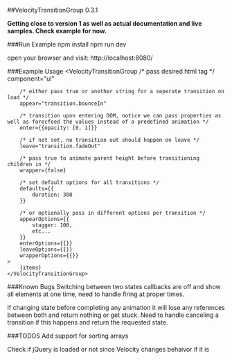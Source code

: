 ##VelocityTransitionGroup 0.3.1

**Getting close to version 1 as well as actual documentation and live samples. Check example for now.**

###Run Example
    npm install
    npm run dev

open your browser and visit: http://localhost:8080/

###Example Usage
    <VelocityTransitionGroup
        /* pass desired html tag */
        component="ul"
        
        /* either pass true or another string for a seperate transition on load */
        appear="transition.bounceIn"
        
        /* transition upon entering DOM, notice we can pass properties as well as forecfeed the values instead of a predefined animation */
        enter={{opacity: [0, 1]}}
        
        /* if not set, no transition out should happen on leave */
        leave="transition.fadeOut"
        
        /* pass true to animate parent height before transitioning children in */
        wrapper={false}
    
        /* set default options for all transitions */
        defaults={{
            duration: 300
        }}
    
        /* or optionally pass in different options per transition */
        appearOptions={{
            stagger: 100,
            etc...
        }}
        enterOptions={{}}
        leaveOptions={{}}
        wrapperOptions={{}}
    >
        {items}
    </VelocityTransitionGroup>

###Known Bugs
Switching between two states callbacks are off and show all elements at one time, need to handle firing at proper times.

If changing state before completing any animation it will lose any references between both and return nothing or get stuck. Need to handle canceling a transition if this happens and return the requested state.

###TODOS
Add support for sorting arrays

Check if jQuery is loaded or not since Velocity changes behaivor if it is